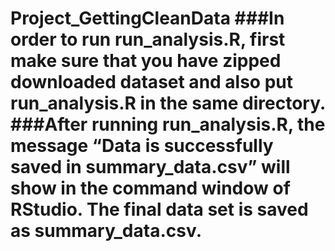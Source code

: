 Project_GettingCleanData
###In order to run run_analysis.R, first make sure that you have zipped downloaded dataset and also put run_analysis.R in the same directory.
###After running run_analysis.R, the message “Data is successfully saved in summary_data.csv” will show in the command window of RStudio. The final data set is saved as summary_data.csv.
========================
